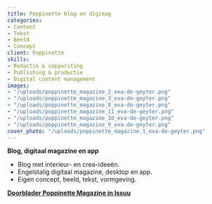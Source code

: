 ```yaml
---
title: Poppinette blog en digimag
categories:
- Content
- Tekst
- Beeld
- Concept
client: Poppinette
skills:
- Redactie & copywriting
- Publishing & productie
- Digital content management
images:
- "/uploads/poppinette_magazine_2_eva-de-geyter.png"
- "/uploads/poppinette_magazine_3_eva-de-geyter.png"
- "/uploads/poppinette_magazine_8_eva-de-geyter.png"
- "/uploads/poppinette_magazine_11_eva-de-geyter.png"
- "/uploads/poppinette_magazine_10_eva-de-geyter.png"
- "/uploads/poppinette_magazine_9_eva-de-geyter.png"
cover_photo: "/uploads/poppinette_magazine_1_eva-de-geyter.png"
---
```


**Blog, digitaal magazine en app**

* Blog met interieur- en crea-ideeën.
* Engelstalig digitaal magazine, desktop en app.
* Eigen concept, beeld, tekst, vormgeving.

[**Doorblader Poppinette Magazine in Issuu**
](https://issuu.com/poppinette)